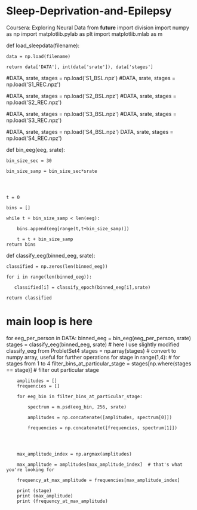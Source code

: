 Sleep-Deprivation-and-Epilepsy
==============================

Coursera: Exploring Neural Data
from __future__ import division
import numpy as np
import matplotlib.pylab as plt
import matplotlib.mlab as m

def load_sleepdata(filename):

    data = np.load(filename)

    return data['DATA'], int(data['srate']), data['stages']


#DATA, srate, stages = np.load('S1_BSL.npz')
#DATA, srate, stages = np.load('S1_REC.npz')

#DATA, srate, stages = np.load('S2_BSL.npz')
#DATA, srate, stages = np.load('S2_REC.npz')

#DATA, srate, stages = np.load('S3_BSL.npz')
#DATA, srate, stages = np.load('S3_REC.npz')

#DATA, srate, stages = np.load('S4_BSL.npz')
DATA, srate, stages = np.load('S4_REC.npz')


def bin_eeg(eeg, srate):

    bin_size_sec = 30

    bin_size_samp = bin_size_sec*srate




    t = 0

    bins = []

    while t + bin_size_samp < len(eeg):

        bins.append(eeg[range(t,t+bin_size_samp)])

        t = t + bin_size_samp
    return bins




def classify_eeg(binned_eeg, srate):

    classified = np.zeros(len(binned_eeg))

    for i in range(len(binned_eeg)):

       classified[i] = classify_epoch(binned_eeg[i],srate)

    return classified


# main loop is here
for eeg_per_person in DATA:
    binned_eeg = bin_eeg(eeg_per_person, srate)
    stages = classify_eeg(binned_eeg, srate) # here I use slightly modified classify_eeg from ProbletSet4
    stages = np.array(stages) # convert to numpy array, useful for further operations
    for stage in range(1,4): # for stages from 1 to 4
        filter_bins_at_particular_stage = stages[np.where(stages == stage)] # filter out particular stage

        amplitudes = []
        frequencies = []

        for eeg_bin in filter_bins_at_particular_stage:

            spectrum = m.psd(eeg_bin, 256, srate)

            amplitudes = np.concatenate([amplitudes, spectrum[0]])

            frequencies = np.concatenate([frequencies, spectrum[1]])




        max_amplitude_index = np.argmax(amplitudes)

        max_amplitude = amplitudes[max_amplitude_index]  # that's what you're looking for

        frequency_at_max_amplitude = frequencies[max_amplitude_index]

        print (stage)
        print (max_amplitude)
        print (frequency_at_max_amplitude)
